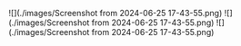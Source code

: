 ![](./images/Screenshot from 2024-06-25 17-43-55.png)
![](./images/Screenshot from 2024-06-25 17-43-55.png)
![](./images/Screenshot from 2024-06-25 17-43-55.png)
